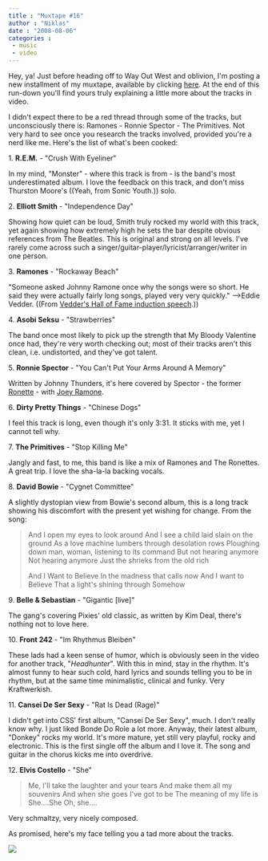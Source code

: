 ```yaml
---
title : "Muxtape #16"
author : "Niklas"
date : "2008-08-06"
categories : 
 - music
 - video
---
```


Hey, ya! Just before heading off to Way Out West and oblivion, I'm posting a new installment of my muxtape, available by clicking [here](http://pivic.muxtape.com). At the end of this run-down you'll find yours truly explaining a little more about the tracks in video.

I didn't expect there to be a red thread through some of the tracks, but unconsciously there is: Ramones - Ronnie Spector - The Primitives. Not very hard to see once you research the tracks involved, provided you're a nerd like me. Here's the list of what's been cooked:

1\. **R.E.M.** - "Crush With Eyeliner"

In my mind, "Monster" - where this track is from - is the band's most underestimated album. I love the feedback on this track, and don't miss Thurston Moore's ((Yeah, from Sonic Youth.)) solo.

2\. **Elliott Smith** - "Independence Day"

Showing how quiet can be loud, Smith truly rocked my world with this track, yet again showing how extremely high he sets the bar despite obvious references from The Beatles. This is original and strong on all levels. I've rarely come across such a singer/guitar-player/lyricist/arranger/writer in one person.

3\. **Ramones** - "Rockaway Beach"

"Someone asked Johnny Ramone once why the songs were so short. He said they were actually fairly long songs, played very very quickly." -->Eddie Vedder. ((From [Vedder's Hall of Fame induction speech](http://www.sonymusic.com/artists/PearlJam/echoes/hoframones.html).))

4\. **Asobi Seksu** - "Strawberries"

The band once most likely to pick up the strength that My Bloody Valentine once had, they're very worth checking out; most of their tracks aren't this clean, i.e. undistorted, and they've got talent.

5\. **Ronnie Spector** - "You Can't Put Your Arms Around A Memory"

Written by Johnny Thunders, it's here covered by Spector - the former [Ronette](http://en.wikipedia.org/wiki/The_Ronettes) - with [Joey Ramone](http://en.wikipedia.org/wiki/Joey_Ramone).

6\. **Dirty Pretty Things** - "Chinese Dogs"

I feel this track is long, even though it's only 3:31. It sticks with me, yet I cannot tell why.

7\. **The Primitives** - "Stop Killing Me"

Jangly and fast, to me, this band is like a mix of Ramones and The Ronettes. A great trip. I love the sha-la-la backing vocals.

8\. **David Bowie** - "Cygnet Committee"

A slightly dystopian view from Bowie's second album, this is a long track showing his discomfort with the present yet wishing for change. From the song:

> And I open my eyes to look around And I see a child laid slain on the ground As a love machine lumbers through desolation rows Ploughing down man, woman, listening to its command But not hearing anymore Not hearing anymore Just the shrieks from the old rich
> 
> And I Want to Believe In the madness that calls now And I want to Believe That a light's shining through Somehow

9\. **Belle & Sebastian** - "Gigantic \[live\]"

The gang's covering Pixies' old classic, as written by Kim Deal, there's nothing not to love here.

10\. **Front 242** - "Im Rhythmus Bleiben"

These lads had a keen sense of humor, which is obviously seen in the video for another track, "_Headhunter_". With this in mind, stay in the rhythm. It's almost funny to hear such cold, hard lyrics and sounds telling you to be in rhythm, but at the same time minimalistic, clinical and funky. Very Kraftwerkish.

11\. **Cansei De Ser Sexy** - "Rat Is Dead (Rage)"

I didn't get into CSS' first album, "Cansei De Ser Sexy", much. I don't really know why. I just liked Bonde Do Role a lot more. Anyway, their latest album, "Donkey" rocks my world. It's more mature, yet still very playful, rocky and electronic. This is the first single off the album and I love it. The song and guitar in the chorus kicks me into overdrive.

12\. **Elvis Costello** - "She"

> Me, I'll take the laughter and your tears And make them all my souvenirs And when she goes I've got to be The meaning of my life is She....She Oh, she....

Very schmaltzy, very nicely composed.

As promised, here's my face telling you a tad more about the tracks.

[![](http://seesmic.com/images/spacer.gif)](http://seesmic.com)
